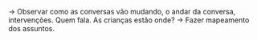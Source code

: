 -> Observar como as conversas vão mudando, o andar da conversa, intervenções. Quem fala. As crianças estão onde? 
-> Fazer mapeamento dos assuntos. 